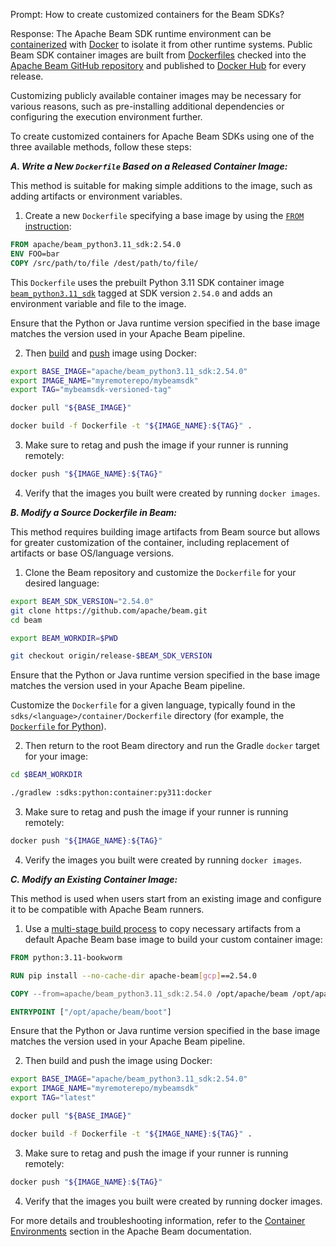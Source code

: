 Prompt: How to create customized containers for the Beam SDKs?

Response: The Apache Beam SDK runtime environment can be [containerized](https://www.docker.com/resources/what-container) with [Docker](https://www.docker.com) to isolate it from other runtime systems. Public Beam SDK container images are built from [Dockerfiles](https://docs.docker.com/develop/develop-images/dockerfile_best-practices/#:~:text=What%20is%20a%20Dockerfile%3F,to%20build%20a%20given%20image.) checked into the [Apache Beam GitHub repository](https://github.com/apache/beam) and published to [Docker Hub](https://hub.docker.com/search?q=apache%2Fbeam&type=image) for every release.

Customizing publicly available container images may be necessary for various reasons, such as pre-installing additional dependencies or configuring the execution environment further.

To create customized containers for Apache Beam SDKs using one of the three available methods, follow these steps:

***A. Write a New `Dockerfile` Based on a Released Container Image:***

This method is suitable for making simple additions to the image, such as adding artifacts or environment variables.

1. Create a new `Dockerfile` specifying a base image by using the [`FROM` instruction](https://docs.docker.com/engine/reference/builder/#from):

```Dockerfile
FROM apache/beam_python3.11_sdk:2.54.0
ENV FOO=bar
COPY /src/path/to/file /dest/path/to/file/
```

  This `Dockerfile` uses the prebuilt Python 3.11 SDK container image [`beam_python3.11_sdk`](https://hub.docker.com/r/apache/beam_python3.11_sdk) tagged at SDK version `2.54.0` and adds an environment variable and file to the image.

  Ensure that the Python or Java runtime version specified in the base image matches the version used in your Apache Beam pipeline.

2. Then [build](https://docs.docker.com/engine/reference/commandline/build/) and [push](https://docs.docker.com/engine/reference/commandline/push/) image using Docker:

```bash
export BASE_IMAGE="apache/beam_python3.11_sdk:2.54.0"
export IMAGE_NAME="myremoterepo/mybeamsdk"
export TAG="mybeamsdk-versioned-tag"

docker pull "${BASE_IMAGE}"

docker build -f Dockerfile -t "${IMAGE_NAME}:${TAG}" .
```

3. Make sure to retag and push the image if your runner is running remotely:

```bash
docker push "${IMAGE_NAME}:${TAG}"
```

4. Verify that the images you built were created by running `docker images`.

***B. Modify a Source Dockerfile in Beam:***

This method requires building image artifacts from Beam source but allows for greater customization of the container, including replacement of artifacts or base OS/language versions.

1. Clone the Beam repository and customize the `Dockerfile` for your desired language:

```bash
export BEAM_SDK_VERSION="2.54.0"
git clone https://github.com/apache/beam.git
cd beam

export BEAM_WORKDIR=$PWD

git checkout origin/release-$BEAM_SDK_VERSION
```

  Ensure that the Python or Java runtime version specified in the base image matches the version used in your Apache Beam pipeline.

  Customize the `Dockerfile` for a given language, typically found in the `sdks/<language>/container/Dockerfile` directory (for example, the [`Dockerfile` for Python](https://github.com/apache/beam/blob/master/sdks/python/container/Dockerfile)).

2. Then return to the root Beam directory and run the Gradle `docker` target for your image:

```bash
cd $BEAM_WORKDIR

./gradlew :sdks:python:container:py311:docker
```

3. Make sure to retag and push the image if your runner is running remotely:

```bash
docker push "${IMAGE_NAME}:${TAG}"
```

4. Verify the images you built were created by running `docker images`.

***C. Modify an Existing Container Image:***

This method is used when users start from an existing image and configure it to be compatible with Apache Beam runners.

1. Use a [multi-stage build process](https://docs.docker.com/develop/develop-images/multistage-build/) to copy necessary artifacts from a default Apache Beam base image to build your custom container image:

```Dockerfile
FROM python:3.11-bookworm

RUN pip install --no-cache-dir apache-beam[gcp]==2.54.0

COPY --from=apache/beam_python3.11_sdk:2.54.0 /opt/apache/beam /opt/apache/beam

ENTRYPOINT ["/opt/apache/beam/boot"]
```

  Ensure that the Python or Java runtime version specified in the base image matches the version used in your Apache Beam pipeline.

2. Then build and push the image using Docker:

```bash
export BASE_IMAGE="apache/beam_python3.11_sdk:2.54.0"
export IMAGE_NAME="myremoterepo/mybeamsdk"
export TAG="latest"

docker pull "${BASE_IMAGE}"

docker build -f Dockerfile -t "${IMAGE_NAME}:${TAG}" .
```

3. Make sure to retag and push the image if your runner is running remotely:

```bash
docker push "${IMAGE_NAME}:${TAG}"
```

4. Verify that the images you built were created by running docker images.

For more details and troubleshooting information, refer to the [Container Environments](https://beam.apache.org/documentation/runtime/environments/) section in the Apache Beam documentation.
